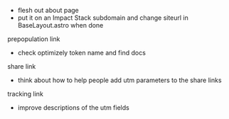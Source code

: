 - flesh out about page
- put it on an Impact Stack subdomain and change siteurl in BaseLayout.astro when done

prepopulation link
- check optimizely token name and find docs

share link
- think about how to help people add utm parameters to the share links

tracking link
- improve descriptions of the utm fields